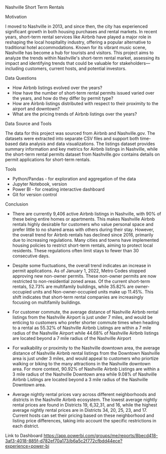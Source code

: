Nashville Short Term Rentals

Motivation

I moved to Nashville in 2013, and since then, the city has experienced significant growth in both housing purchases and rental markets. In recent years, short-term rental services like Airbnb have played a major role in reshaping the local hospitality industry, offering a popular alternative to traditional hotel accommodations. Known for its vibrant music scene, Nashville has become a hub for tourists and visitors. This project aims to analyze the trends within Nashville's short-term rental market, assessing its impact and identifying trends that could be valuable for stakeholders—including customers, current hosts, and potential investors.

Data Questions 

* How Airbnb listings evolved over the years?
* How have the number of short-term rental permits issued varied over the years, and how do they differ by permit type?
* How are Airbnb listings distributed with respect to their proximity to the airport and downtown? 
* What are the pricing trends of Airbnb listings over the years?



Data Source and Tools

The data for this project was sourced from Airbnb and Nashville.gov. The datasets were extracted into separate CSV files and support both time-based data analysis and data visualizations. The listings dataset provides summary information and key metrics for Airbnb listings in Nashville, while the short-term rental permits dataset from Nashville.gov contains details on permit applications for short-term rentals.

Tools

* Python/Pandas - for exploration and aggregation of the data
* Jupyter Notebook, version
* Power BI - for creating interactive dashboard
* Git for version control

Conclusion

* There are currently 9,406 active Airbnb listings in Nashville, with 90% of these being entire homes or apartments. This makes Nashville Airbnb rentals highly desirable for customers who value personal space and prefer little to no shared areas with others during their stay. However, the overall trend for Airbnb rentals has declined since 2016, primarily due to increasing regulations. Many cities and towns have implemented housing policies to restrict short-term rentals, aiming to protect local residents. These regulations often limit stays to fewer than 30 consecutive days.
   
* Despite some fluctuations, the overall trend indicates an increase in permit applications. As of January 1, 2022, Metro Codes stopped approving new non-owner permits. These non-owner permits are now restricted to non-residential zoned areas. Of the current short-term rentals, 52.73% are multifamily buildings, while 35.82% are owner-occupied units and Non-owner-occupied units make up 11.45%. This shift indicates that short-term rental companies are increasingly focusing on multifamily buildings.

* For customer commute, the average distance of Nashville Airbnb rental listings from the Nashville Airport is just under 7 miles, and would be enticing to customers who prefer shorter commute times when heading to a rental as 55.32% of Nashville Airbnb Listings are within a 7 mile radius of the Nashville Airport while 44.68% of Nashville Airbnb listings are located beyond a 7 mile radius of the Nashville Airport

* For walkability or proximity to the Nashville downtown area, the average distance of Nashville Airbnb rental listings from the Downtown Nashville area is just under 3 miles, and would appeal to customers who priortize walking or biking to the many attractions in the Nashville downtown area. For more context, 90.92% of Nashville Airbnb Listings are within a 3 mile radius of the Nashville Downtown area while 9.08% of Nashville Airbnb Listings are located beyond a 3 mile radius of the Nashville Downtown area.

* Average nightly rental prices vary across different neighborhoods and districts in the Nashville Airbnb ecosystem. The lowest average nightly rental prices are found in Districts 19, 6,32,31, and 16, while the highest average nightly rental prices are in Districts 34, 20, 25, 23, and 17. Current hosts can set their pricing based on these neighborhood and listing price differences, taking into account the specific restrictions in each district.

Link to Dashboard
https://app.powerbi.com/groups/me/reports/8becd418-3af3-4018-885f-d782ef70a173/b6a5c2f772cfbdd44ece?experience=power-bi
